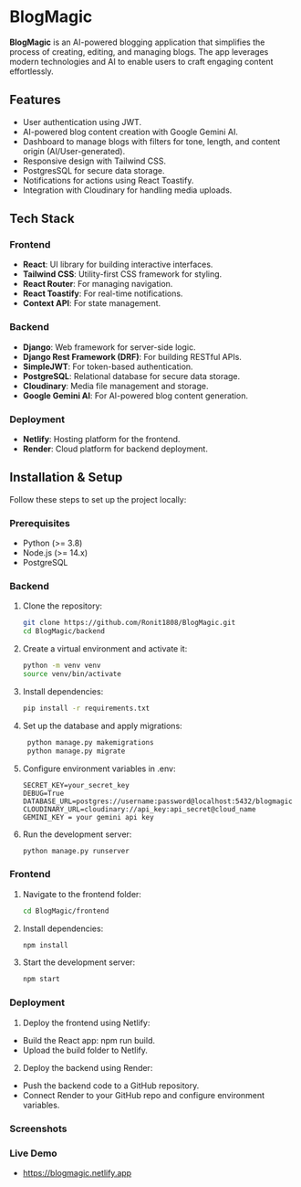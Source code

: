 # BlogMagic

**BlogMagic** is an AI-powered blogging application that simplifies the process of creating, editing, and managing blogs. The app leverages modern technologies and AI to enable users to craft engaging content effortlessly.

## Features

- User authentication using JWT.
- AI-powered blog content creation with Google Gemini AI.
- Dashboard to manage blogs with filters for tone, length, and content origin (AI/User-generated).
- Responsive design with Tailwind CSS.
- PostgresSQL for secure data storage.
- Notifications for actions using React Toastify.
- Integration with Cloudinary for handling media uploads.

## Tech Stack

### Frontend
- **React**: UI library for building interactive interfaces.
- **Tailwind CSS**: Utility-first CSS framework for styling.
- **React Router**: For managing navigation.
- **React Toastify**: For real-time notifications.
- **Context API**: For state management.

### Backend
- **Django**: Web framework for server-side logic.
- **Django Rest Framework (DRF)**: For building RESTful APIs.
- **SimpleJWT**: For token-based authentication.
- **PostgreSQL**: Relational database for secure data storage.
- **Cloudinary**: Media file management and storage.
- **Google Gemini AI**: For AI-powered blog content generation.

### Deployment
- **Netlify**: Hosting platform for the frontend.
- **Render**: Cloud platform for backend deployment.

## Installation & Setup

Follow these steps to set up the project locally:

### Prerequisites
- Python (>= 3.8)
- Node.js (>= 14.x)
- PostgreSQL

### Backend
1. Clone the repository:
   ```bash
   git clone https://github.com/Ronit1808/BlogMagic.git
   cd BlogMagic/backend
   
2. Create a virtual environment and activate it:
   ```bash
   python -m venv venv
   source venv/bin/activate  

3. Install dependencies:
   ```bash
   pip install -r requirements.txt
   
4. Set up the database and apply migrations:
   ```bash
    python manage.py makemigrations
    python manage.py migrate
   
5. Configure environment variables in .env:
    ```env
    SECRET_KEY=your_secret_key
    DEBUG=True
    DATABASE_URL=postgres://username:password@localhost:5432/blogmagic
    CLOUDINARY_URL=cloudinary://api_key:api_secret@cloud_name
    GEMINI_KEY = your gemini api key

6. Run the development server:
   ```bash
   python manage.py runserver


### Frontend
1. Navigate to the frontend folder:
   ```bash
   cd BlogMagic/frontend

2. Install dependencies:
   ```bash
   npm install

3. Start the development server:
   ```bash
   npm start

### Deployment
1. Deploy the frontend using Netlify:
- Build the React app: npm run build.
- Upload the build folder to Netlify.

2. Deploy the backend using Render:
- Push the backend code to a GitHub repository.
- Connect Render to your GitHub repo and configure environment variables.

### Screenshots



### Live Demo 
- https://blogmagic.netlify.app



    
